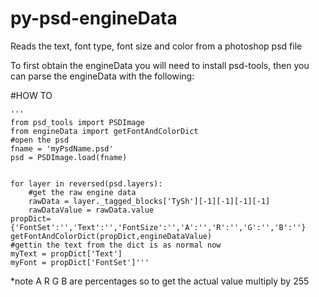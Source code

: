 py-psd-engineData
=================

Reads the text, font type, font size and color from a photoshop psd file

To first obtain the engineData you will need to install psd-tools, then you can parse the engineData with the following:

#HOW TO

    '''
    from psd_tools import PSDImage
    from engineData import getFontAndColorDict
    #open the psd
    fname = 'myPsdName.psd'
    psd = PSDImage.load(fname)


    for layer in reversed(psd.layers):
        #get the raw engine data
        rawData = layer._tagged_blocks['TySh'][-1][-1][-1][-1]
        rawDataValue = rawData.value
    propDict= {'FontSet':'','Text':'','FontSize':'','A':'','R':'','G':'','B':''}
    getFontAndColorDict(propDict,engineDataValue)
    #gettin the text from the dict is as normal now
    myText = propDict['Text']
    myFont = propDict['FontSet']'''
  
  
  *note A R G B are percentages so to get the actual value multiply by 255
